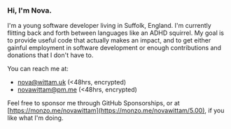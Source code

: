 ### Hi, I'm Nova.

I'm a young software developer living in Suffolk, England.
I'm currently flitting back and forth between languages like an ADHD squirrel.
My goal is to provide useful code that actually makes an impact, and to get either gainful employment in software development or enough contributions and donations that I don't have to.

You can reach me at:
- nova@wittam.uk (<48hrs, encrypted)
- novawittam@pm.me (<48hrs, encrypted)

Feel free to sponsor me through GitHub Sponsorships, or at [https://monzo.me/novawittam](https://monzo.me/novawittam/5.00), if you like what I'm doing.

<!--
**Not-Super-Nova/Not-Super-Nova** is a ✨ _special_ ✨ repository because its `README.md` (this file) appears on your GitHub profile.

Here are some ideas to get you started:

- 🔭 I’m currently working on ...
- 🌱 I’m currently learning ...
- 👯 I’m looking to collaborate on ...
- 🤔 I’m looking for help with ...
- 💬 Ask me about ...
- 📫 How to reach me: ...
- 😄 Pronouns: ...
- ⚡ Fun fact: ...
-->
